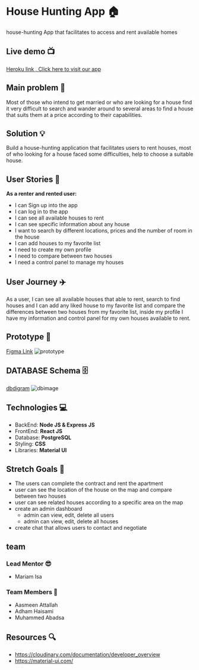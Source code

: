 # House Hunting App :house: 
house-hunting App that facilitates to access and rent available homes

## Live demo :tv: 
[Heroku link , Click here to visit our app](https://git.heroku.com/house-hunting-app.git)
## Main problem :new_moon_with_face:
Most of those who intend to get married or who are looking for a house find it very difficult to search and wander around to several areas to find a house that suits them at a price according to their capabilities.

## Solution :bulb:
Build a house-hunting application that facilitates users to rent houses, most of who looking for a house faced some difficulties, help to choose a suitable house.

## User Stories :open_book:
 **As a renter and rented user:**
* I can Sign up into the app 
* I can log in to the app 
* I can see all available houses to rent
* I can see specific information about any house
* I want to search by different locations, prices and the number of room in the house
* I can add houses to my favorite list
* I need to create my own profile
* I need to compare between two houses
* I need a control panel to manage my houses


## User Journey :airplane:

As a user, I can see all available houses that able to rent, search to find houses and I can add any liked house to my favorite list and compare the differences between two houses from my favorite list, inside my profile I have my information and control panel for my own houses available to rent.

## Prototype :art:
[Figma Link](https://www.figma.com/file/ikAAUREYQFA0GXxGEUYZRf/home-hunting?node-id=92%3A240)
![prototype](https://i.imgur.com/wfKGoIT.png)

## DATABASE Schema :file_cabinet:
[dbdigram](https://dbdiagram.io/d/5ee9bcf79ea313663b3aa9ed)
![dbimage](https://i.imgur.com/1lve6is.png)

## Technologies :computer:
* BackEnd: **Node JS & Express JS**
* FrontEnd: **React JS**
* Database: **PostgreSQL**
* Styling: **CSS**
* Libraries: **Material UI**
## Stretch Goals :goal_net:
* The users can complete the contract and rent the apartment
* user can see the location of the house on the map and compare between two houses
* user can see related houses according to a specific area on the map
* create an admin dashboard
    * admin can view, edit, delete all users 
    * admin can view, edit, delete all houses 
* create chat that allows users to contact and negotiate

## team

### Lead Mentor :sunglasses:
* Mariam Isa

### Team Members :busts_in_silhouette:
* Aasmeen Attallah 
* Adham Haisami
* Muhammed Abadsa 

## Resources :mag:
* https://cloudinary.com/documentation/developer_overview
* https://material-ui.com/